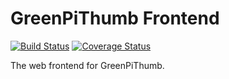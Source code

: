 # GreenPiThumb Frontend

[![Build
Status](https://travis-ci.org/JeetShetty/GreenPiThumb_Frontend.svg?branch=master)](https://travis-ci.org/JeetShetty/GreenPiThumb_Frontend)
[![Coverage
Status](https://coveralls.io/repos/JeetShetty/GreenPiThumb_Frontend/badge.svg?branch=master&service=github)](https://coveralls.io/github/JeetShetty/GreenPiThumb_Frontend?branch=master)


The web frontend for GreenPiThumb.

